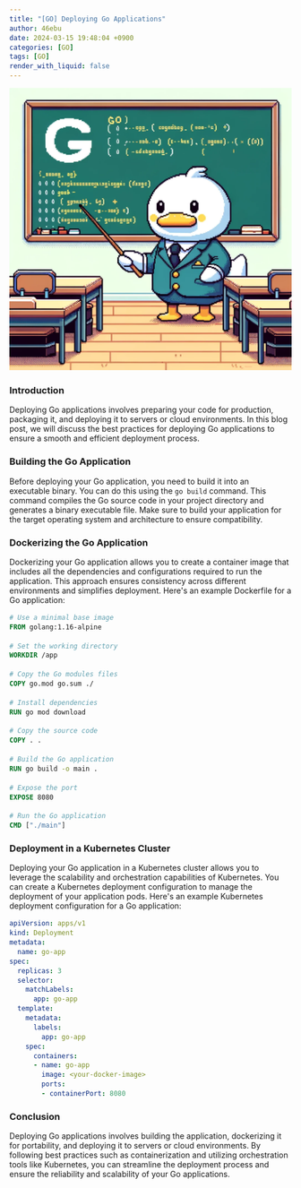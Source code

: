 ```yaml
---
title: "[GO] Deploying Go Applications"
author: 46ebu
date: 2024-03-15 19:48:04 +0900
categories: [GO]
tags: [GO]
render_with_liquid: false
---
```


![Intro](/assets/img/post/go.png)
### Introduction
Deploying Go applications involves preparing your code for production, packaging it, and deploying it to servers or cloud environments. In this blog post, we will discuss the best practices for deploying Go applications to ensure a smooth and efficient deployment process.

### Building the Go Application
Before deploying your Go application, you need to build it into an executable binary. You can do this using the `go build` command. This command compiles the Go source code in your project directory and generates a binary executable file. Make sure to build your application for the target operating system and architecture to ensure compatibility.

### Dockerizing the Go Application
Dockerizing your Go application allows you to create a container image that includes all the dependencies and configurations required to run the application. This approach ensures consistency across different environments and simplifies deployment. Here's an example Dockerfile for a Go application:

```dockerfile
# Use a minimal base image
FROM golang:1.16-alpine

# Set the working directory
WORKDIR /app

# Copy the Go modules files
COPY go.mod go.sum ./

# Install dependencies
RUN go mod download

# Copy the source code
COPY . .

# Build the Go application
RUN go build -o main .

# Expose the port
EXPOSE 8080

# Run the Go application
CMD ["./main"]
```

### Deployment in a Kubernetes Cluster
Deploying your Go application in a Kubernetes cluster allows you to leverage the scalability and orchestration capabilities of Kubernetes. You can create a Kubernetes deployment configuration to manage the deployment of your application pods. Here's an example Kubernetes deployment configuration for a Go application:

```yaml
apiVersion: apps/v1
kind: Deployment
metadata:
  name: go-app
spec:
  replicas: 3
  selector:
    matchLabels:
      app: go-app
  template:
    metadata:
      labels:
        app: go-app
    spec:
      containers:
      - name: go-app
        image: <your-docker-image>
        ports:
        - containerPort: 8080
```

### Conclusion
Deploying Go applications involves building the application, dockerizing it for portability, and deploying it to servers or cloud environments. By following best practices such as containerization and utilizing orchestration tools like Kubernetes, you can streamline the deployment process and ensure the reliability and scalability of your Go applications.